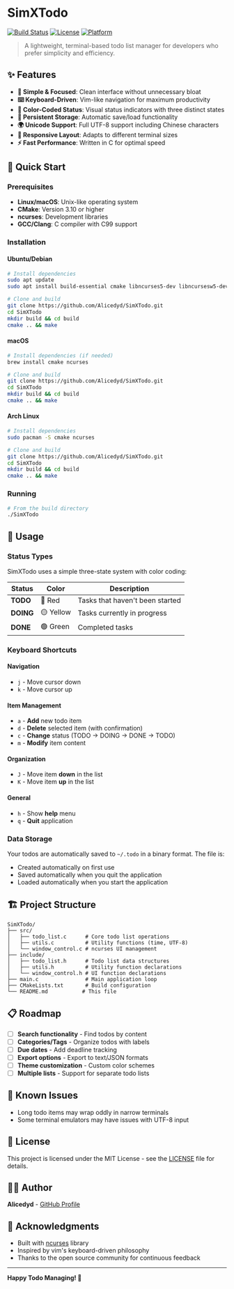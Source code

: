 # SimXTodo

[![Build Status](https://img.shields.io/badge/build-passing-brightgreen)]()
[![License](https://img.shields.io/badge/license-MIT-blue)]()
[![Platform](https://img.shields.io/badge/platform-Linux%20%7C%20macOS-lightgrey)]()

> A lightweight, terminal-based todo list manager for developers who prefer simplicity and efficiency.

## ✨ Features

- **🎯 Simple & Focused**: Clean interface without unnecessary bloat
- **⌨️ Keyboard-Driven**: Vim-like navigation for maximum productivity
- **🌈 Color-Coded Status**: Visual status indicators with three distinct states
- **💾 Persistent Storage**: Automatic save/load functionality
- **🌍 Unicode Support**: Full UTF-8 support including Chinese characters
- **📱 Responsive Layout**: Adapts to different terminal sizes
- **⚡ Fast Performance**: Written in C for optimal speed

## 🚀 Quick Start

### Prerequisites

- **Linux/macOS**: Unix-like operating system
- **CMake**: Version 3.10 or higher
- **ncurses**: Development libraries
- **GCC/Clang**: C compiler with C99 support

### Installation

#### Ubuntu/Debian

```bash
# Install dependencies
sudo apt update
sudo apt install build-essential cmake libncurses5-dev libncursesw5-dev

# Clone and build
git clone https://github.com/Alicedyd/SimXTodo.git
cd SimXTodo
mkdir build && cd build
cmake .. && make
```

#### macOS

```bash
# Install dependencies (if needed)
brew install cmake ncurses

# Clone and build
git clone https://github.com/Alicedyd/SimXTodo.git
cd SimXTodo
mkdir build && cd build
cmake .. && make
```

#### Arch Linux

```bash
# Install dependencies
sudo pacman -S cmake ncurses

# Clone and build
git clone https://github.com/Alicedyd/SimXTodo.git
cd SimXTodo
mkdir build && cd build
cmake .. && make
```

### Running

```bash
# From the build directory
./SimXTodo
```

## 📖 Usage

### Status Types

SimXTodo uses a simple three-state system with color coding:

| Status | Color | Description |
|--------|-------|-------------|
| **TODO** | 🔴 Red | Tasks that haven't been started |
| **DOING** | 🟡 Yellow | Tasks currently in progress |
| **DONE** | 🟢 Green | Completed tasks |

### Keyboard Shortcuts

#### Navigation

- `j` - Move cursor down
- `k` - Move cursor up

#### Item Management

- `a` - **Add** new todo item
- `d` - **Delete** selected item (with confirmation)
- `c` - **Change** status (TODO → DOING → DONE → TODO)
- `m` - **Modify** item content

#### Organization

- `J` - Move item **down** in the list
- `K` - Move item **up** in the list

#### General

- `h` - Show **help** menu
- `q` - **Quit** application

### Data Storage

Your todos are automatically saved to `~/.todo` in a binary format. The file is:

- Created automatically on first use
- Saved automatically when you quit the application
- Loaded automatically when you start the application

## 🏗️ Project Structure

```
SimXTodo/
├── src/
│   ├── todo_list.c      # Core todo list operations
│   ├── utils.c          # Utility functions (time, UTF-8)
│   └── window_control.c # ncurses UI management
├── include/
│   ├── todo_list.h      # Todo list data structures
│   ├── utils.h          # Utility function declarations
│   └── window_control.h # UI function declarations
├── main.c               # Main application loop
├── CMakeLists.txt       # Build configuration
└── README.md           # This file
```

## 📋 Roadmap

- [ ] **Search functionality** - Find todos by content
- [ ] **Categories/Tags** - Organize todos with labels
- [ ] **Due dates** - Add deadline tracking
- [ ] **Export options** - Export to text/JSON formats
- [ ] **Theme customization** - Custom color schemes
- [ ] **Multiple lists** - Support for separate todo lists

## 🐛 Known Issues

- Long todo items may wrap oddly in narrow terminals
- Some terminal emulators may have issues with UTF-8 input

## 📄 License

This project is licensed under the MIT License - see the [LICENSE](LICENSE) file for details.

## 👨‍💻 Author

**Alicedyd** - [GitHub Profile](https://github.com/Alicedyd)

## 🙏 Acknowledgments

- Built with [ncurses](https://invisible-island.net/ncurses/) library
- Inspired by vim's keyboard-driven philosophy
- Thanks to the open source community for continuous feedback

---

**Happy Todo Managing! 📝**
